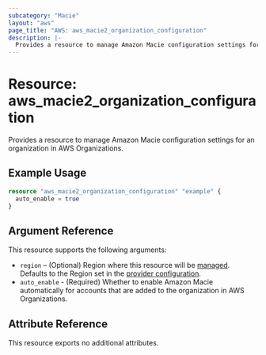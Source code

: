 ```yaml
---
subcategory: "Macie"
layout: "aws"
page_title: "AWS: aws_macie2_organization_configuration"
description: |-
  Provides a resource to manage Amazon Macie configuration settings for an organization in AWS Organizations.
---
```


# Resource: aws_macie2_organization_configuration

Provides a resource to manage Amazon Macie configuration settings for an organization in AWS Organizations.

## Example Usage

```terraform
resource "aws_macie2_organization_configuration" "example" {
  auto_enable = true
}
```

## Argument Reference

This resource supports the following arguments:

* `region` – (Optional) Region where this resource will be [managed](https://docs.aws.amazon.com/general/latest/gr/rande.html#regional-endpoints). Defaults to the Region set in the [provider configuration](https://registry.terraform.io/providers/hashicorp/aws/latest/docs#aws-configuration-reference).
* `auto_enable` - (Required) Whether to enable Amazon Macie automatically for accounts that are added to the organization in AWS Organizations.

## Attribute Reference

This resource exports no additional attributes.
